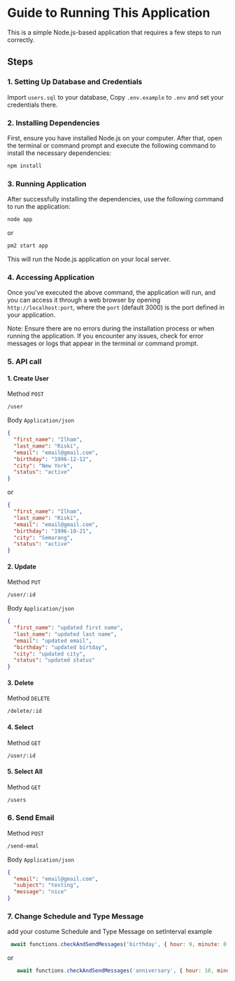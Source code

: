 # Guide to Running This Application

This is a simple Node.js-based application that requires a few steps to run correctly.

## Steps

### 1. Setting Up Database and Credentials

Import `users.sql` to your database,
Copy ```.env.example``` to ```.env``` and set your credentials there.

### 2. Installing Dependencies

First, ensure you have installed Node.js on your computer. After that, open the terminal or command prompt and execute the following command to install the necessary dependencies:
   ```bash
   npm install
   ```

### 3. Running Application

After successfully installing the dependencies, use the following command to run the application:
   ```bash
   node app
   ```
   or
   ```bash
   pm2 start app
   ```
This will run the Node.js application on your local server.

### 4. Accessing Application

Once you've executed the above command, the application will run, and you can access it through a web browser by opening `http://localhost:port`, where the `port` (default 3000) is the port defined in your application.

Note: Ensure there are no errors during the installation process or when running the application. If you encounter any issues, check for error messages or logs that appear in the terminal or command prompt.

### 5. API call

#### 1. Create User
Method `POST` 
```bash
/user
```

Body 
`
Application/json
`
```json
{
  "first_name": "Ilham",
  "last_name": "Riski",
  "email": "email@gmail.com",
  "birthday": "1996-12-12",
  "city": "New York",
  "status": "active"
}
```
or
```json
{
  "first_name": "Ilham",
  "last_name": "Riski",
  "email": "email@gmail.com",
  "birthday": "1996-10-21",
  "city": "Semarang",
  "status": "active"
}
```
#### 2. Update
Method `PUT`
```bash
/user/:id
```

Body 
`
Application/json
`
```json
{
  "first_name": "updated first name",
  "last_name": "updated last name",
  "email": "updated email",
  "birthday": "updated birtday",
  "city": "updated city",
  "status": "updated status"
}
```
#### 3. Delete
Method `DELETE`
```bash
/delete/:id
```
#### 4. Select
Method `GET`
```bash
/user/:id
```
#### 5. Select All
Method `GET`
```bash
/users
```
### 6. Send Email
Method `POST`
```bash
/send-emal
```

Body 
`
Application/json
`
```json
{
  "email": "email@gmail.com",
  "subject": "testing",
  "message": "nice"
}
```
### 7. Change Schedule and Type Message
add your costume Schedule and Type Message on setInterval
example
```javascript
 await functions.checkAndSendMessages('birthday', { hour: 9, minute: 0, second: 0 });
```
or
```javascript
   await functions.checkAndSendMessages('anniversary', { hour: 10, minute: 0, second: 0 });
```